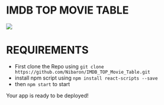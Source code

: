 # IMDB TOP MOVIE TABLE
<image src="/HomePage.png">

# REQUIREMENTS
* First clone the Repo using `git clone https://github.com/Nibaron/IMDB_TOP_Movie_Table.git`
*  install npm script using `npm install react-scripts --save`
*   then `npm start` to start 

Your app is ready to be deployed!
